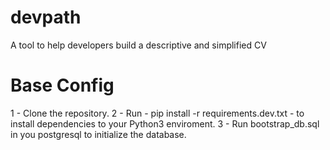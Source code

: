 # devpath
A tool to help developers build a descriptive and simplified CV

# Base Config
1 - Clone the repository.
2 - Run - pip install -r requirements.dev.txt - to install dependencies to your Python3 enviroment.
3 - Run bootstrap_db.sql in you postgresql to initialize the database.